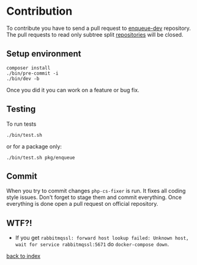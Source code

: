 # Contribution

To contribute you have to send a pull request to [enqueue-dev](https://github.com/php-enqueue/enqueue-dev) repository. 
The pull requests to read only subtree split [repositories](https://github.com/php-enqueue/enqueue-dev/blob/master/bin/subtree-split#L46) will be closed. 

## Setup environment

```
composer install
./bin/pre-commit -i
./bin/dev -b
```

Once you did it you can work on a feature or bug fix.

## Testing

To run tests

```
./bin/test.sh
```

or for a package only:


```
./bin/test.sh pkg/enqueue
```

## Commit 

When you try to commit changes `php-cs-fixer` is run. It fixes all coding style issues. Don't forget to stage them and commit everything.
Once everything is done open a pull request on official repository. 

## WTF?!

* If you get `rabbitmqssl: forward host lookup failed: Unknown host, wait for service rabbitmqssl:5671` do `docker-compose down`.

[back to index](index.md)
